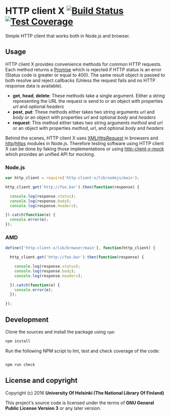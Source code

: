 # HTTP client X [![Build Status](https://travis-ci.org/NatLibFi/http-client-x.svg)](https://travis-ci.org/NatLibFi/http-client-x) [![Test Coverage](https://codeclimate.com/github/NatLibFi/http-client-x/badges/coverage.svg)](https://codeclimate.com/github/NatLibFi/http-client-x/coverage)

Simple HTTP client that works both in Node.js and browser.

## Usage

HTTP client X provides convenience methods for common HTTP requests. Each method returns a [Promise](https://developer.mozilla.org/en-US/docs/Web/JavaScript/Reference/Global_Objects/Promise) which is rejected if HTTP status is an error (Status code is greater or equal to 400). The same result object is passed to both resolve and reject callbacks (Unless the request fails and no HTTP response data is available).

* **get**, **head**, **delete**: These methods take a single argument. Either a string representing the URL the request is send to or an object with properties *url* and optional *headers*
* **post**, **put**: These methods either takes two string arguments *url* and *body* or an object with properties *url* and optional *body* and *headers*
* **request**: This method either takes two string arguments *method* and *url* or an object with properties *method*, *url*, and optional *body* and *headers*

Behind the scenes, HTTP client X uses [XMLHttpRequest](https://developer.mozilla.org/en-US/docs/Web/API/XMLHttpRequest) in browsers and [http](https://nodejs.org/dist/latest-v4.x/docs/api/http.html)/[https](https://nodejs.org/dist/latest-v4.x/docs/api/https.html) modules in Node.js. Therefore testing software using HTTP client X can be done by faking those implementations or using [http-client-x-mock](https://github.com/NatLibFi/http-client-x-mock) which provides an unified API for mocking.

### Node.js

```js
var http_client = require('http-client-x/lib/nodejs/main');

http_client.get('http://foo.bar').then(function(response) {

  console.log(response.status);
  console.log(response.body);
  console.log(response.headers);

}).catch(function(e) {
  console.error(e);		     
});

```

### AMD
```js
define(['http-client-x/lib/browser/main'], function(http_client) {

  http_client.get('http://foo.bar').then(function(response) {

    console.log(response.status);
    console.log(response.body);
    console.log(response.headers);

  }).catch(function(e) {
    console.error(e);		     
  });

});
```

## Development 

Clone the sources and install the package using `npm`:

```sh
npm install
```

Run the following NPM script to lint, test and check coverage of the code:

```javascript

npm run check

```

## License and copyright

Copyright (c) 2016 **University Of Helsinki (The National Library Of Finland)**

This project's source code is licensed under the terms of **GNU General Public License Version 3** or any later version.
